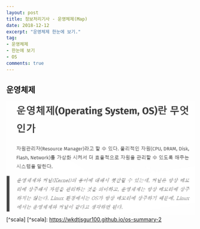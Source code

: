```yaml
---
layout: post
title: 정보처리기사 - 운영체제(Map)
date: 2018-12-12
excerpt: "운영체제 한눈에 보기."
tag: 
- 운영체제
- 한눈에 보기
- OS
comments: true
---
```

## 운영체제 

![os](/images/posts/os.jpg)[^scala]
\[^scala]: https://wkdtjsgur100.github.io/os-summary-2


